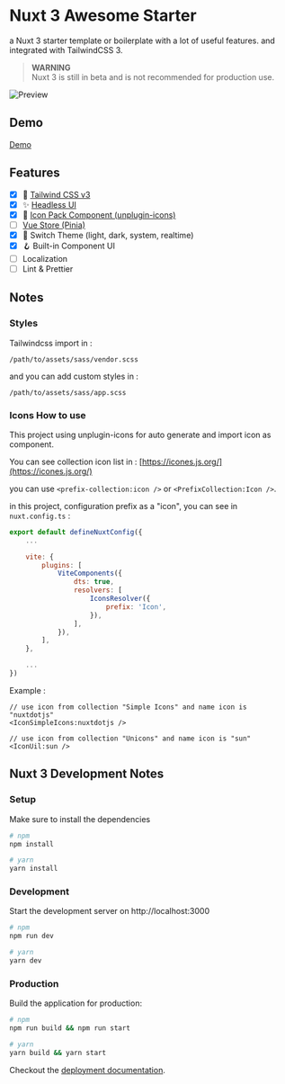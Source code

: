 # Nuxt 3 Awesome Starter
a Nuxt 3 starter template or boilerplate with a lot of useful features. and integrated with TailwindCSS 3.

> **WARNING** \
> Nuxt 3 is still in beta and is not recommended for production use.


![Preview](https://github.com/viandwi24/nuxt3-awesome-starter/blob/main/assets/images/preview.png?raw=true)

## Demo
[Demo](https://nuxt3-awesome-starter.vercel.app/)

## Features
- [x] 💨  [Tailwind CSS v3](https://tailwindcss.com/)
- [x] ✨ [Headless UI](https://headlessui.dev/)
- [x] 🔔  [Icon Pack Component (unplugin-icons)](https://icones.js.org/)
- [ ] [Vue Store (Pinia)](https://pinia.vuejs.org/)
- [x] 🌙  Switch Theme (light, dark, system, realtime)
- [x] 🪝 Built-in Component UI
- [ ] Localization
- [ ] Lint & Prettier

## Notes
### Styles
Tailwindcss import in :
```
/path/to/assets/sass/vendor.scss
```
and you can add custom styles in :
```
/path/to/assets/sass/app.scss
```
### Icons How to use
This project using unplugin-icons for auto generate and import icon as component.

You can see collection icon list in : [https://icones.js.org/](https://icones.js.org/)

you can use `<prefix-collection:icon />` or `<PrefixCollection:Icon />`.

in this project, configuration prefix as a "icon", you can see in `nuxt.config.ts` :
```js
export default defineNuxtConfig({
    ...

    vite: {
        plugins: [
            ViteComponents({
                dts: true,
                resolvers: [
                    IconsResolver({
                        prefix: 'Icon',
                    }),
                ],
            }),
        ],
    },

    ...
})
```

Example :
```vue
// use icon from collection "Simple Icons" and name icon is "nuxtdotjs"
<IconSimpleIcons:nuxtdotjs />

// use icon from collection "Unicons" and name icon is "sun"
<IconUil:sun />
```


## Nuxt 3 Development Notes
### Setup
Make sure to install the dependencies

```bash
# npm
npm install

# yarn
yarn install
```

### Development

Start the development server on http://localhost:3000

```bash
# npm
npm run dev

# yarn
yarn dev
```

### Production

Build the application for production:

```bash
# npm
npm run build && npm run start

# yarn
yarn build && yarn start
```

Checkout the [deployment documentation](https://v3.nuxtjs.org/docs/deployment).